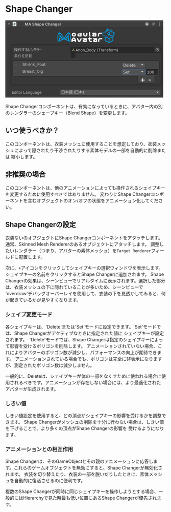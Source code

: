 ﻿# Shape Changer

![Shape Changer](shape-changer.png)

Shape Changerコンポーネントは、有効になっているときに、アバター内の別のレンダラーのシェープキー（Blend Shape）を変更します。

## いつ使うべきか？

このコンポーネントは、衣装メッシュに使用することを想定しており、衣装メッシュによって隠されたり干渉されたりする素体モデルの一部を自動的に削除または
縮小します。

## 非推奨の場合

このコンポーネントは、他のアニメーションによっても操作されるシェイプキーを変更するために使用すべきではありません。
変わりにShape Changerコンポーネントを含むオブジェクトのオン/オフの状態をアニメーション化してください。

## Shape Changerの設定

衣装ないのオブジェクトにShape Changerコンポーネントをアタッチします。通常、Skinned Mesh Rendererのあるオブジェクトにアタッチします。
調整したいレンダラー（つまり、アバターの素体メッシュ）を`Target Renderer`フィールドに配置します。

次に、`+`アイコンをクリックしてシェイプキーの選択ウィンドウを表示します。シェイプキーの名前をクリックするとShape Changerに追加されます。
Shape Changerの効果は、シーンビューでリアルタイムに表示されます。選択した部分は、衣装メッシュの下に隠れていることが多いため、シーンビューで
'overdraw'デバッグオーバーレイを使用して、衣装の下を見透かしてみると、何が起きているかが見やすくなります。

### シェイプ変更モード

各シェイプキーは、'Delete'または'Set'モードに設定できます。'Set'モードでは、Shape Changerがアクティブなときに指定された値に
シェイプキーが設定されます。　'Delete'モードでは、Shape Changerは指定のシェイプキーによって影響を受けるポリゴンを削除します。
アニメーションされていない場合、これによりアバターのポリゴン数が減少し、パフォーマンスの向上が期待できます。
アニメーションされている場合でも、ポリゴンは完全に非表示になりますが、測定されたポリゴン数は減少しません。

一般的に、Deleteは、シェイプキーが体の一部をなくすために使われる場合に使用されるべきです。アニメーションが存在しない場合には、より最適化された
アバターが生成されます。

### しきい値

しきい値設定を使用すると、どの頂点がシェイプキーの影響を受けるかを調整できます。
Shape Changerがメッシュの削除を十分に行わない場合は、しきい値を下げることで、より多くの頂点がShape Changerの影響を
受けるようになります。

### アニメーションとの相互作用

Shape Changerは、そのGameObjectとその親のアニメーションに応答します。これらのゲームオブジェクトを無効にすると、Shape Changerが無効化されます。
衣装を切り替えたり、衣装の一部を脱いだりしたときに、素体メッシュを自動的に復活させるのに便利です。

複数のShape Changerが同時に同じシェイプキーを操作しようとする場合、一般的にはHierarchyで見た時最も低い位置にあるShape Changerが優先されます。
